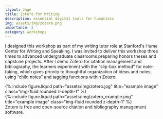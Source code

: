 ```yaml
---
layout: page
title: Zotero for Writing
description: essential digital tools for humanists
img: assets/img/zotero.png
importance: 2
category: workshops
---
```


I designed this workshop as part of my writing tutor role at Stanford's Hume Center for Writing and Speaking. I was invited to deliver this workshop three times to advanced undergraduate classrooms preparing honors theses and capstone projects. After I demo Zotero for citation management and bibliography, the learners experiment with the “slip-box method” for note-taking, which gives priority to thoughtful organization of ideas and notes, using “child notes” and tagging functions within Zotero. 


<div class="row justify-content-sm-center">
    <div class="col-sm-8 mt-3 mt-md-0">
        {% include figure.liquid path="assets/img/zotero.jpg" title="example image" class="img-fluid rounded z-depth-1" %}
    </div>
    <div class="col-sm-4 mt-3 mt-md-0">
        {% include figure.liquid path="assets/img/zotero_example.png" title="example image" class="img-fluid rounded z-depth-1" %}
    </div>
</div>
<div class="caption">
    Zotero is free and open-source citation and bibliography management software.
</div>
